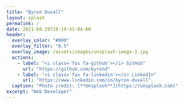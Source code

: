 ```yaml
---
title: "Byron Duvall"
layout: splash
permalink: /
date: 2021-08-29T19:19:41-04:00
header:
  overlay_color: "#000"
  overlay_filter: "0.5"
  overlay_image: /assets/images/unsplash-image-1.jpg
  actions:
    - label: "<i class='fas fa-github'></i> GitHub"
      url: "https://github.com/byrond"
    - label: "<i class='fas fa-linkedin'></i> LinkedIn"
      url: "https://www.linkedin.com/in/byron-duvall"
  caption: "Photo credit: [**Unsplash**](https://unsplash.com)"
excerpt: "Web Developer"
---
```

